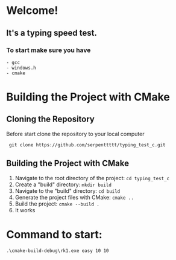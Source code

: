 # Welcome!
## It's a typing speed test.
### To start make sure you have
```
- gcc
- windows.h
- cmake
```
# Building the Project with CMake

## Cloning the Repository

Before start clone the repository to your local computer

``` git clone https://github.com/serpenttttt/typing_test_c.git```

## Building the Project with CMake
1. Navigate to the root directory of the project:
   ```cd typing_test_c```
2. Create a "build" directory:
   ```mkdir build```
3. Navigate to the "build" directory:
   ```cd build```
4. Generate the project files with CMake:
   ```cmake ..```
5. Build the project:
   ```cmake --build .```
6. It works

# Command to start: 
```.\cmake-build-debug\rk1.exe easy 10 10```